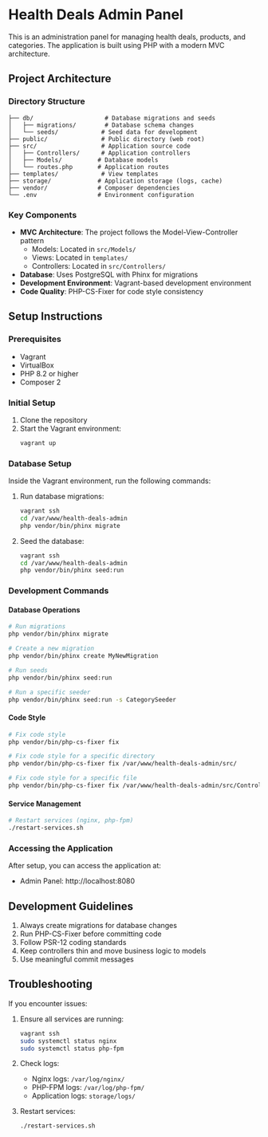 # Health Deals Admin Panel

This is an administration panel for managing health deals, products, and categories. The application is built using PHP with a modern MVC architecture.

## Project Architecture

### Directory Structure
```
├── db/                    # Database migrations and seeds
│   ├── migrations/        # Database schema changes
│   └── seeds/            # Seed data for development
├── public/               # Public directory (web root)
├── src/                  # Application source code
│   ├── Controllers/      # Application controllers
│   ├── Models/          # Database models
│   └── routes.php       # Application routes
├── templates/            # View templates
├── storage/             # Application storage (logs, cache)
├── vendor/              # Composer dependencies
└── .env                 # Environment configuration
```

### Key Components

- **MVC Architecture**: The project follows the Model-View-Controller pattern
  - Models: Located in `src/Models/`
  - Views: Located in `templates/`
  - Controllers: Located in `src/Controllers/`
- **Database**: Uses PostgreSQL with Phinx for migrations
- **Development Environment**: Vagrant-based development environment
- **Code Quality**: PHP-CS-Fixer for code style consistency

## Setup Instructions

### Prerequisites

- Vagrant
- VirtualBox
- PHP 8.2 or higher
- Composer 2

### Initial Setup

1. Clone the repository
2. Start the Vagrant environment:
   ```bash
   vagrant up
   ```

### Database Setup

Inside the Vagrant environment, run the following commands:

1. Run database migrations:
   ```bash
   vagrant ssh
   cd /var/www/health-deals-admin
   php vendor/bin/phinx migrate
   ```

2. Seed the database:
   ```bash
   vagrant ssh
   cd /var/www/health-deals-admin
   php vendor/bin/phinx seed:run
   ```

### Development Commands

#### Database Operations
```bash
# Run migrations
php vendor/bin/phinx migrate

# Create a new migration
php vendor/bin/phinx create MyNewMigration

# Run seeds
php vendor/bin/phinx seed:run

# Run a specific seeder
php vendor/bin/phinx seed:run -s CategorySeeder
```

#### Code Style
```bash
# Fix code style
php vendor/bin/php-cs-fixer fix

# Fix code style for a specific directory
php vendor/bin/php-cs-fixer fix /var/www/health-deals-admin/src/

# Fix code style for a specific file
php vendor/bin/php-cs-fixer fix /var/www/health-deals-admin/src/Controllers/ProductsController.php
```

#### Service Management
```bash
# Restart services (nginx, php-fpm)
./restart-services.sh
```

### Accessing the Application

After setup, you can access the application at:
- Admin Panel: http://localhost:8080

## Development Guidelines

1. Always create migrations for database changes
2. Run PHP-CS-Fixer before committing code
3. Follow PSR-12 coding standards
4. Keep controllers thin and move business logic to models
5. Use meaningful commit messages

## Troubleshooting

If you encounter issues:

1. Ensure all services are running:
   ```bash
   vagrant ssh
   sudo systemctl status nginx
   sudo systemctl status php-fpm
   ```

2. Check logs:
   - Nginx logs: `/var/log/nginx/`
   - PHP-FPM logs: `/var/log/php-fpm/`
   - Application logs: `storage/logs/`

3. Restart services:
   ```bash
   ./restart-services.sh
   ``` 